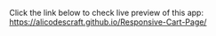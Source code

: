 Click the link below to check live preview of this app:
https://alicodescraft.github.io/Responsive-Cart-Page/
